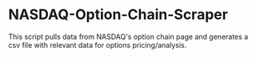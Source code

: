 # NASDAQ-Option-Chain-Scraper
This script pulls data from NASDAQ's option chain page and generates a csv file with relevant data for options pricing/analysis. 
